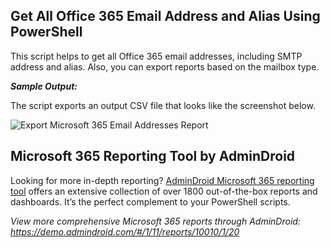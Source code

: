 ## Get All Office 365 Email Address and Alias Using PowerShell

This script helps to get all Office 365 email addresses, including SMTP address and alias. Also, you can export reports based on the mailbox type. 

***Sample Output:*** 

The script exports an output CSV file that looks like the screenshot below. 

![Export Microsoft 365 Email Addresses Report](https://m365scripts.com/wp-content/uploads/2022/02/Get-all-Office-365-email-addresses.png?v=1701520120)

## Microsoft 365 Reporting Tool by AdminDroid 

Looking for more in-depth reporting? [AdminDroid Microsoft 365 reporting tool](https://admindroid.com/?src=GitHub) offers an extensive collection of over 1800 out-of-the-box reports and dashboards. It’s the perfect complement to your PowerShell scripts. 

*View more comprehensive Microsoft 365 reports through AdminDroid: <https://demo.admindroid.com/#/1/11/reports/10010/1/20>*  



